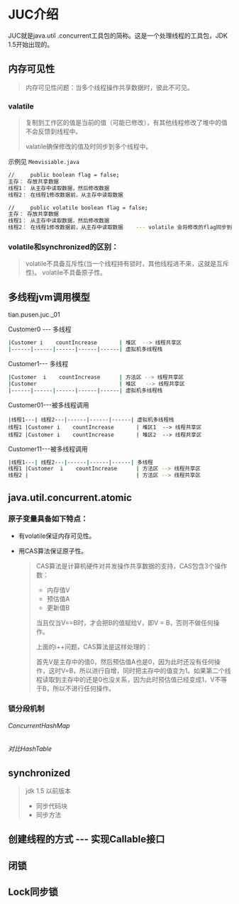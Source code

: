 # JUC介绍

JUC就是java.util .concurrent工具包的简称。这是一个处理线程的工具包，JDK 1.5开始出现的。

## 内存可见性

> 内存可见性问题：当多个线程操作共享数据时，彼此不可见。

### valatile

> 复制到工作区的值是当前的值（可能已修改），有其他线程修改了堆中的值不会反馈到线程中。
>
> valatile确保修改的值及时同步到多个线程中。

示例见 `Memvisiable.java`

```bash
//     public boolean flag = false;
主存： 存放共享数据
线程1： 从主存中读取数据，然后修改数据
线程2： 在线程1修改数据前，从主存中读取数据
```

```bash
//     public volatile boolean flag = false;
主存： 存放共享数据
线程1： 从主存中读取数据，然后修改数据
线程2： 在线程1修改数据前，从主存中读取数据    --- volatile 会将修改的flag同步到其他线程中
```

### volatile和synchronized的区别：

> volatile不具备互斥性(当一个线程持有锁时，其他线程进不来，这就是互斥性)。
> volatile不具备原子性。

## 多线程jvm调用模型

tian.pusen.juc._01

Customer0 --- 多线程

```bash
|Customer i    countIncrease       | 堆区  --> 线程共享区
|------|------|------|------|------| 虚拟机多线程栈
```

Customer1--- 多线程

```bash
|Customer  i    countIncrease      | 方法区 --> 线程共享区
|Customer                          | 堆区   --> 线程共享区
|------|------|------|------|------| 虚拟机多线程栈
```

Customer01---被多线程调用

```
|线程1---| 线程2---|------|------|------| 虚拟机多线程栈
线程1 |Customer i    countIncrease       | 堆区1  --> 线程共享区
线程2 |Customer i    countIncrease       | 堆区2  --> 线程共享区
```

Customer11---被多线程调用

```bash
|线程1---| 线程2---|------|------|------| 多线程
线程1 |Customer  i    countIncrease      | 方法区 --> 线程共享区
线程2 |                                  | 方法区 --> 线程共享区
```

## java.util.concurrent.atomic

### 原子变量具备如下特点：

+ 有volatile保证内存可见性。

+ 用CAS算法保证原子性。

  > CAS算法是计算机硬件对并发操作共享数据的支持，CAS包含3个操作数：
  >
  > + 内存值V
  > + 预估值A
  > + 更新值B
  >
  > 当且仅当V==B时，才会把B的值赋给V，即V = B，否则不做任何操作。
  >
  > 上面的i++问题，CAS算法是这样处理的：
  >
  > ​	首先V是主存中的值0，然后预估值A也是0，因为此时还没有任何操作，这时V=B，所以进行自增，同时把主存中的值变为1。如果第二个线程读取到主存中的还是0也没关系，因为此时预估值已经变成1，V不等于B，所以不进行任何操作。

### 锁分段机制

###### ConcurrentHashMap

###### 对比HashTable



## synchronized

> jdk 1.5 以前版本
>
> - 同步代码块
> - 同步方法

## 创建线程的方式 --- 实现Callable接口

## 闭锁

## Lock同步锁